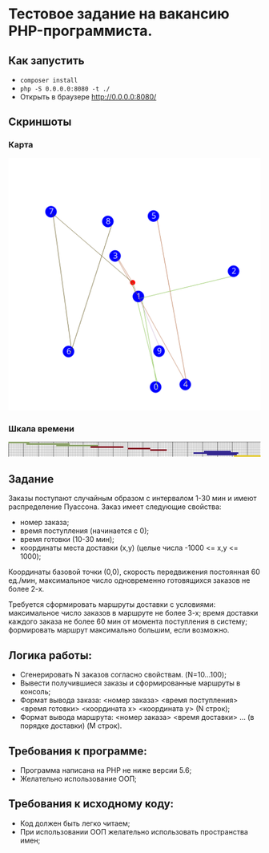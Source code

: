 # Тестовое задание на вакансию PHP-программиста.

## Как запустить
* `composer install`
* `php -S 0.0.0.0:8080 -t ./`
* Открыть в браузере http://0.0.0.0:8080/

## Скриншоты

### Карта

![Карта](https://github.com/mishantrop/autologist/blob/master/map.png)

### Шкала времени

![Шкала времени](https://github.com/mishantrop/autologist/blob/master/timeline.png)

## Задание

Заказы поступают случайным образом с интервалом 1-30 мин и имеют распределение Пуассона. Заказ имеет следующие свойства:

* номер заказа;
* время поступления (начинается с 0);
* время готовки (10-30 мин);
* координаты места доставки (x,y) (целые числа -1000 <= x,y <= 1000);

Координаты базовой точки (0,0), скорость передвижения постоянная 60 ед./мин, максимальное число одновременно готовящихся заказов не более 2-х.

Требуется сформировать маршруты доставки с условиями:
максимальное число заказов в маршруте не более 3-х;
время доставки каждого заказа не более 60 мин от момента поступления в систему;
формировать маршрут максимально большим, если возможно.

## Логика работы:
* Сгенерировать N заказов согласно свойствам. (N=10...100);
* Вывести получившиеся заказы и сформированные маршруты в консоль;
* Формат вывода заказа: <номер заказа> <время поступления> <время готовки> <координата x> <координата y> (N строк);
* Формат вывода маршрута: <номер заказа> <время доставки> … (в порядке доставки) (M строк).

## Требования к программе:
* Программа написана на PHP не ниже версии 5.6;
* Желательно использование ООП;

## Требования к исходному коду:
* Код должен быть легко читаем;
* При использовании ООП желательно использовать пространства имен;
